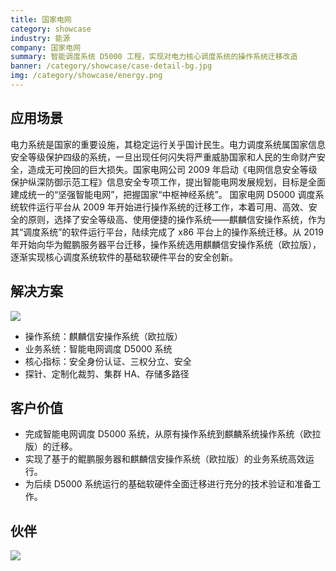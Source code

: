 ```yaml
---
title: 国家电网
category: showcase
industry: 能源
company: 国家电网
summary: 智能调度系统 D5000 工程，实现对电力核心调度系统的操作系统迁移改造
banner: /category/showcase/case-detail-bg.jpg
img: /category/showcase/energy.png
---
```


## 应用场景

电力系统是国家的重要设施，其稳定运行关乎国计民生。电力调度系统属国家信息安全等级保护四级的系统，一旦出现任何闪失将严重威胁国家和人民的生命财产安全，造成无可挽回的巨大损失。国家电网公司 2009 年启动《电网信息安全等级保护纵深防御示范工程》信息安全专项工作，提出智能电网发展规划，目标是全面建成统一的“坚强智能电网”，把握国家“中枢神经系统”。
国家电网 D5000 调度系统软件运行平台从 2009 年开始进行操作系统的迁移工作，本着可用、高效、安全的原则，选择了安全等级高、使用便捷的操作系统——麒麟信安操作系统，作为其“调度系统”的软件运行平台，陆续完成了 x86 平台上的操作系统迁移。从 2019 年开始向华为鲲鹏服务器平台迁移，操作系统选用麒麟信安操作系统（欧拉版），逐渐实现核心调度系统软件的基础软硬件平台的安全创新。

## 解决方案

<div class="case-img"><img src="./e1.jpg"/></div>

- 操作系统：麒麟信安操作系统（欧拉版）
- 业务系统：智能电网调度 D5000 系统
- 核心指标：安全身份认证、三权分立、安全
- 探针、定制化裁剪、集群 HA、存储多路径

## 客户价值

- 完成智能电网调度 D5000 系统，从原有操作系统到麒麟系统操作系统（欧拉版）的迁移。
- 实现了基于的鲲鹏服务器和麒麟信安操作系统（欧拉版）的业务系统高效运行。
- 为后续 D5000 系统运行的基础软硬件全面迁移进行充分的技术验证和准备工作。

## 伙伴

<img src="./xinan.png"/>
